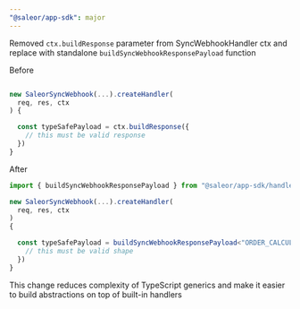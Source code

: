 ```yaml
---
"@saleor/app-sdk": major
---
```


Removed `ctx.buildResponse` parameter from SyncWebhookHandler ctx and replace with standalone `buildSyncWebhookResponsePayload` function

Before

```typescript

new SaleorSyncWebhook(...).createHandler(
  req, res, ctx
) {

  const typeSafePayload = ctx.buildResponse({
    // this must be valid response
  })
}
```

After

```typescript
import { buildSyncWebhookResponsePayload } from "@saleor/app-sdk/handlers/shared";

new SaleorSyncWebhook(...).createHandler(
  req, res, ctx
)
{

  const typeSafePayload = buildSyncWebhookResponsePayload<"ORDER_CALCULATE_TAXES">({
    // this must be valid shape
  })
}
```

This change reduces complexity of TypeScript generics and make it easier to build abstractions on top of built-in handlers
